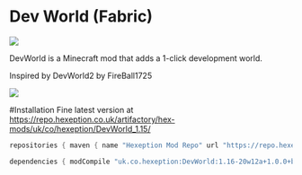 # Dev World (Fabric)
[![](https://img.shields.io/jenkins/build/https/ci.hexeption.co.uk/job/DevWorld/job/1.15?label=CI&style=for-the-badge)](https://ci.hexeption.co.uk)

DevWorld is a Minecraft mod that adds a 1-click development world.

Inspired by DevWorld2 by FireBall1725

![](https://img.hexeption.co.uk/J7IflFyPXW.png)

#Installation
Fine latest version at https://repo.hexeption.co.uk/artifactory/hex-mods/uk/co/hexeption/DevWorld_1.15/
```gradle
repositories { maven { name "Hexeption Mod Repo" url "https://repo.hexeption.co.uk/artifactory/hex-mods/" } } 

dependencies { modCompile "uk.co.hexeption:DevWorld:1.16-20w12a+1.0.0+build.2" }
```

